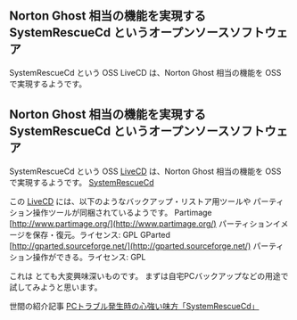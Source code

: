 ## Norton Ghost 相当の機能を実現する SystemRescueCd というオープンソースソフトウェア

SystemRescueCd という OSS LiveCD は、Norton Ghost 相当の機能を OSS で実現するようです。






## Norton Ghost 相当の機能を実現する SystemRescueCd というオープンソースソフトウェア


SystemRescueCd という OSS [LiveCD](http://www.igapyon.jp/igapyon/diary/keyword/livecd.html) は、Norton Ghost 相当の機能を OSS
で実現するようです。
[ SystemRescueCd](http://www.sysresccd.org/)


この [LiveCD](http://www.igapyon.jp/igapyon/diary/keyword/livecd.html) には、以下のようなバックアップ・リストア用ツールや パーティション操作ツールが同梱されているようです。
Partimage
  [http://www.partimage.org/](http://www.partimage.org/)
  パーティションイメージを保存・復元。ライセンス: GPL
  GParted
  [http://gparted.sourceforge.net/](http://gparted.sourceforge.net/)
  パーティション操作ができる。ライセンス: GPL


これは とても大変興味深いものです。
まずは自宅PCバックアップなどの用途で試してみようと思います。

世間の紹介記事 
[PCトラブル発生時の心強い味方「SystemRescueCd」](http://sourceforge.jp/magazine/09/03/30/0616243)